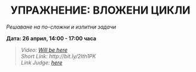 <h1 align="center">УПРАЖНЕНИЕ: ВЛОЖЕНИ ЦИКЛИ</h1>
<i>Решаване на по-сложни и изпитни задачи</i>
<br>

<p><b>Дата: 26 април, 14:00 - 17:00 часа</b></p>

<blockquote>
    <i>
        Video: <a href="#">Will be here</a>
    </i>
    <br>
    <i>
        Short Link: http://bit.ly/2Ith1PK
    </i>
    <br>
    <i>
        Link Judge: <a href="https://judge.softuni.bg/Contests/Practice/Index/1165#0">here</a>
    </i>
</blockquote>
